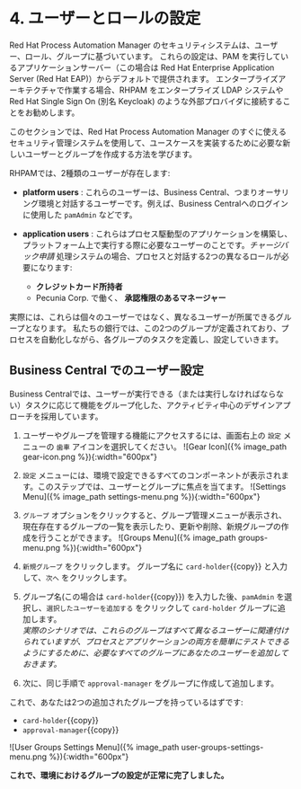 # 4. ユーザーとロールの設定

Red Hat Process Automation Manager のセキュリティシステムは、ユーザー、ロール、グループに基づいています。
これらの設定は、PAM を実行しているアプリケーションサーバー（この場合は Red Hat Enterprise Application Server (Red Hat EAP)）からデフォルトで提供されます。 
エンタープライズアーキテクチャで作業する場合、RHPAM をエンタープライズ LDAP システムや Red Hat Single Sign On (別名 Keycloak) のような外部プロバイダに接続することをお勧めします。

このセクションでは、Red Hat Process Automation Manager のすぐに使えるセキュリティ管理システムを使用して、ユースケースを実装するために必要な新しいユーザーとグループを作成する方法を学びます。

RHPAMでは、2種類のユーザーが存在します:

- **platform users** : これらのユーザーは、Business Central、つまりオーサリング環境と対話するユーザーです。例えば、Business Centralへのログインに使用した `pamAdmin` などです。

- **application users** : これらはプロセス駆動型のアプリケーションを構築し、プラットフォーム上で実行する際に必要なユーザーのことです。_チャージバック申請_ 処理システムの場合、プロセスと対話する2つの異なるロールが必要になります:
	- **クレジットカード所持者**
	- Pecunia Corp. で働く、 **承認権限のあるマネージャー** 

実際には、これらは個々のユーザーではなく、異なるユーザーが所属できるグループとなります。
私たちの銀行では、この2つのグループが定義されており、プロセスを自動化しながら、各グループのタスクを定義し、設定していきます。

## Business Central でのユーザー設定

Business Centralでは、ユーザーが実行できる（または実行しなければならない）タスクに応じて機能をグループ化した、アクティビティ中心のデザインアプローチを採用しています。

1. ユーザーやグループを管理する機能にアクセスするには、画面右上の `設定` メニューの `歯車` アイコンを選択してください。 ![Gear Icon]({% image_path gear-icon.png %}){:width="600px"} 

2. `設定` メニューには、環境で設定できるすべてのコンポーネントが表示されます。このステップでは、ユーザーとグループに焦点を当てます。 ![Settings Menu]({% image_path settings-menu.png %}){:width="600px"}

3. `グループ` オプションをクリックすると、グループ管理メニューが表示され、現在存在するグループの一覧を表示したり、更新や削除、新規グループの作成を行うことができます。 ![Groups Menu]({% image_path groups-menu.png %}){:width="600px"}

4. `新規グループ` をクリックします。 グループ名に `card-holder`{{copy}} と入力して、`次へ` をクリックします。

5. グループ名(この場合は `card-holder`{{copy}}) を入力した後、`pamAdmin` を選択し、`選択したユーザーを追加する` をクリックして `card-holder` グループに追加します。<br>
_実際のシナリオでは、これらのグループはすべて異なるユーザーに関連付けられていますが、プロセスとアプリケーションの両方を簡単にテストできるようにするために、必要なすべてのグループにあなたのユーザーを追加しておきます。_
6. 次に、同じ手順で `approval-manager` をグループに作成して追加します。

これで、あなたは2つの追加されたグループを持っているはずです:

- `card-holder`{{copy}}
- `approval-manager`{{copy}}

![User Groups Settings Menu]({% image_path user-groups-settings-menu.png %}){:width="600px"}  

**これで、環境におけるグループの設定が正常に完了しました。**
